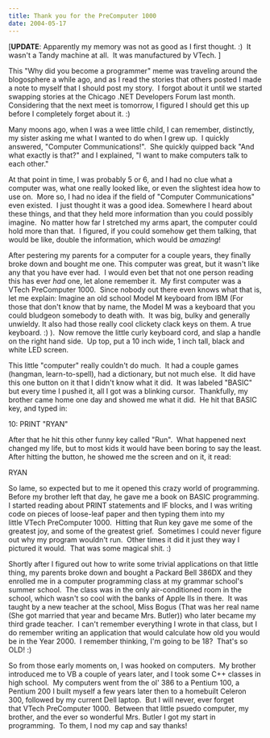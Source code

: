 ```yaml
---
title: Thank you for the PreComputer 1000
date: 2004-05-17
---
```

[**UPDATE**: Apparently my memory was not as good as I first thought.
:)  It wasn't a Tandy machine at all.  It was manufactured by VTech. ]

This "Why did you become a programmer" meme was traveling around the
blogosphere a while ago, and as I read the stories that others posted I
made a note to myself that I should post my story.  I forgot about it
until we started swapping stories at the Chicago .NET Developers Forum
last month.  Considering that the next meet is tomorrow, I figured I
should get this up before I completely forget about it. :)

Many moons ago, when I was a wee little child, I can remember,
distinctly, my sister asking me what I wanted to do when I grew up.  I
quickly answered, "Computer Communications!".  She quickly quipped back
"And what exactly is that?" and I explained, "I want to make computers
talk to each other."

At that point in time, I was probably 5 or 6, and I had no clue what a
computer was, what one really looked like, or even the slightest idea
how to use on.  More so, I had no idea if the field of "Computer
Communications" even existed.  I just thought it was a good idea.
Somewhere I heard about these things, and that they held more
information than you could possibly imagine.  No matter how far I
stretched my arms apart, the computer could hold more than that.  I
figured, if you could somehow get them talking, that would be like,
double the information, which would be *amazing*!

After pestering my parents for a computer for a couple years, they
finally broke down and bought me one. This computer was great, but it
wasn't like any that you have ever had.  I would even bet that not one
person reading this has ever *had* one, let alone remember it.  My first
computer was a VTech PreComputer 1000.  Since nobody out there even
knows what that is, let me explain: Imagine an old school Model M
keyboard from IBM (For those that don't know that by name, the Model M
was a keyboard that you could bludgeon somebody to death with.  It was
big, bulky and generally unwieldy. It also had those really cool
clickety clack keys on them. A true keyboard. :) ).  Now remove the
little curly keyboard cord, and slap a handle on the right hand side. 
Up top, put a 10 inch wide, 1 inch tall, black and white LED screen.

This little "computer" really couldn't do much.  It had a couple games
(hangman, learn-to-spell), had a dictionary, but not much else.  It did
have this one button on it that I didn't know what it did.  It was
labeled "BASIC" but every time I pushed it, all I got was a blinking
cursor.  Thankfully, my brother came home one day and showed me what it
did.  He hit that BASIC key, and typed in:

10: PRINT "RYAN"

After that he hit this other funny key called "Run".  What happened next
changed my life, but to most kids it would have been boring to say the
least. After hitting the button, he showed me the screen and on it, it
read:

RYAN

So lame, so expected but to me it opened this crazy world of
programming.  Before my brother left that day, he gave me a book on
BASIC programming.  I started reading about PRINT statements and IF
blocks, and I was writing code on pieces of loose-leaf paper and then
typing them into my little VTech PreComputer 1000.  Hitting that Run key
gave me some of the greatest joy, and some of the greatest grief. 
Sometimes I could never figure out why my program wouldn't run.  Other
times it did it just they way I pictured it would.  That was some
magical shit. :)

Shortly after I figured out how to write some trivial applications on
that little thing, my parents broke down and bought a Packard Bell 386DX
and they enrolled me in a computer programming class at my grammar
school's summer school.  The class was in the only air-conditioned room
in the school, which wasn't so cool with the banks of Apple IIs in
there.  It was taught by a new teacher at the school, Miss Bogus (That
was her real name (She got married that year and became Mrs. Butler))
who later became my third grade teacher.  I can't remember everything I
wrote in that class, but I do remember writing an application that would
calculate how old you would be in the Year 2000.  I remember thinking,
I'm going to be 18?  That's so OLD! :)

So from those early moments on, I was hooked on computers.  My brother
introduced me to VB a couple of years later, and I took some C++ classes
in high school.  My computers went from the ol' 386 to a Pentium 100, a
Pentium 200 I built myself a few years later then to a homebuilt Celeron
300, followed by my current Dell laptop.  But I will never, ever forget
that VTech PreComputer 1000.  Between that little psuedo computer, my
brother, and the ever so wonderful Mrs. Butler I got my start in
programming.  To them, I nod my cap and say thanks!

